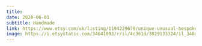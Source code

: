 ```yaml
---
title: 
date: 2020-06-01
subtitle: Handmade
link: https://www.etsy.com/uk/listing/1194229679/unique-unusual-bespoke-luxury
image: https://i.etsystatic.com/34641093/r/il/4c361d/3829133324/il_340x270.3829133324_bcq9.jpg
---
```

